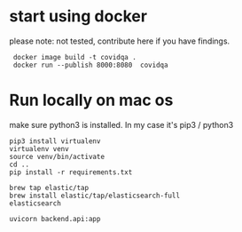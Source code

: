   
# start using docker

please note: not tested, contribute here if you have findings.

     docker image build -t covidqa .
     docker run --publish 8000:8080  covidqa


# Run locally on mac os

make sure python3 is installed. In my case it's pip3 / python3 
    
    pip3 install virtualenv
    virtualenv venv  
    source venv/bin/activate
    cd ..  
    pip install -r requirements.txt
    
    brew tap elastic/tap
    brew install elastic/tap/elasticsearch-full
    elasticsearch
    
    uvicorn backend.api:app
    
